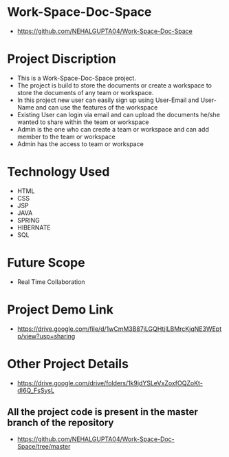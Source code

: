 # Work-Space-Doc-Space

* https://github.com/NEHALGUPTA04/Work-Space-Doc-Space



# Project Discription

* This is a Work-Space-Doc-Space project. 
* The project is build to store the documents or create a workspace to store the documents of any team or workspace.
* In this project new user can easily sign up using User-Email and User-Name and can use the features of the workspace
* Existing User can login via email and can upload the documents he/she wanted to share within the team or workspace
* Admin is the one who can create a team or workspace and can add member to the team or workspace
* Admin has the access to team or workspace



# Technology Used

* HTML
* CSS
* JSP
* JAVA
* SPRING
* HIBERNATE
* SQL



# Future Scope

* Real Time Collaboration



# Project Demo Link

* https://drive.google.com/file/d/1wCmM3B87jLGQHtjlLBMrcKjqNE3WEptp/view?usp=sharing



# Other Project Details

* https://drive.google.com/drive/folders/1k9jdYSLeVxZoxfOQZoKt-dI6Q_FsSysL



## All the project code is present in the master branch of the repository

* https://github.com/NEHALGUPTA04/Work-Space-Doc-Space/tree/master


